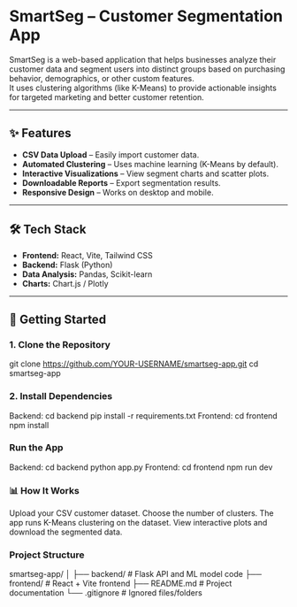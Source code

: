 # SmartSeg – Customer Segmentation App

SmartSeg is a web-based application that helps businesses analyze their customer data and segment users into distinct groups based on purchasing behavior, demographics, or other custom features.  
It uses clustering algorithms (like K-Means) to provide actionable insights for targeted marketing and better customer retention.

---

## ✨ Features
- **CSV Data Upload** – Easily import customer data.
- **Automated Clustering** – Uses machine learning (K-Means by default).
- **Interactive Visualizations** – View segment charts and scatter plots.
- **Downloadable Reports** – Export segmentation results.
- **Responsive Design** – Works on desktop and mobile.

---

## 🛠️ Tech Stack
- **Frontend:** React, Vite, Tailwind CSS
- **Backend:** Flask (Python)
- **Data Analysis:** Pandas, Scikit-learn
- **Charts:** Chart.js / Plotly

---

## 🚀 Getting Started

### 1. Clone the Repository
git clone https://github.com/YOUR-USERNAME/smartseg-app.git
cd smartseg-app
### 2. Install Dependencies
Backend:
cd backend
pip install -r requirements.txt
Frontend:
cd frontend
npm install
### Run the App
Backend:
cd backend
python app.py
Frontend:
cd frontend
npm run dev
### 📊 How It Works
Upload your CSV customer dataset.
Choose the number of clusters.
The app runs K-Means clustering on the dataset.
View interactive plots and download the segmented data.
### Project Structure
smartseg-app/
│
├── backend/         # Flask API and ML model code
├── frontend/        # React + Vite frontend
├── README.md        # Project documentation
└── .gitignore       # Ignored files/folders

